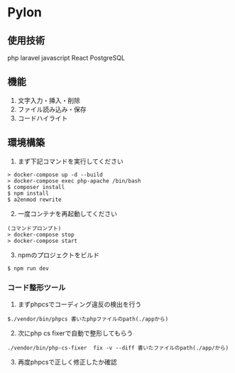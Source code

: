 # Pylon

## 使用技術
php
laravel
javascript
React
PostgreSQL 

## 機能
1. 文字入力・挿入・削除 
2. ファイル読み込み・保存
3. コードハイライト

## 環境構築

1. まず下記コマンドを実行してください
```
> docker-compose up -d --build
> docker-compose exec php-apache /bin/bash
$ composer install
$ npm install
$ a2enmod rewrite
```
2. 一度コンテナを再起動してください

```
(コマンドプロンプト)
> docker-compose stop
> docker-compose start
```
3. npmのプロジェクトをビルド
```
$ npm run dev
```

### コード整形ツール

1. まずphpcsでコーディング違反の検出を行う
```
$./vendor/bin/phpcs 書いたphpファイルのpath(./appから)
```

2. 次にphp cs fixerで自動で整形してもらう
```
./vendor/bin/php-cs-fixer  fix -v --diff 書いたファイルのpath(./app/から)
```

3. 再度phpcsで正しく修正したか確認